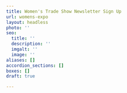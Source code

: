 ```yaml
---
title: Women's Trade Show Newsletter Sign Up
url: womens-expo
layout: headless
photo: ''
seo:
  title: ''
  description: ''
  imgalt: ''
  image: ''
aliases: []
accordion_sections: []
boxes: []
draft: true

---
```

<script type="text/javascript" src="https://form.jotform.com/jsform/200605509348150"></script>